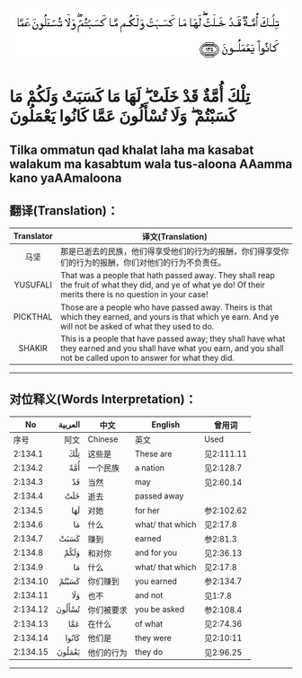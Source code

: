 ![002:134](images/002_134.gif)

#   تِلْكَ أُمَّةٌ قَدْ خَلَتْ ۖ لَهَا مَا كَسَبَتْ وَلَكُمْ مَا كَسَبْتُمْ ۖ وَلَا تُسْأَلُونَ عَمَّا كَانُوا يَعْمَلُونَ 

## Tilka ommatun qad khalat laha ma kasabat walakum ma kasabtum wala tus-aloona AAamma kano yaAAmaloona

## 翻译(Translation)：

| Translator | 译文(Translation)                                            |
|:----------:| ------------------------------------------------------------ |
| 马坚       | 那是已逝去的民族，他们得享受他们的行为的报酬，你们得享受你们的行为的报酬，你们对他们的行为不负责任。 |
| YUSUFALI   | That was a people that hath passed away. They shall reap the fruit of what they did, and ye of what ye do! Of their merits there is no question in your case! |
| PICKTHAL   | Those are a people who have passed away. Theirs is that which they earned, and yours is that which ye earn. And ye will not be asked of what they used to do. |
| SHAKIR     | This is a people that have passed away; they shall have what they earned and you shall have what you earn, and you shall not be called upon to answer for what they did. |

---

## 对位释义(Words Interpretation)：

| No       | العربية | 中文       | English          | 曾用词     |
| -------- | ------: | ---------- | ---------------- | ---------- |
| 序号     |    阿文 | Chinese    | 英文             | Used       |
| 2:134.1  |     تِلْكَ | 这些是     | These are        | 见2:111.11 |
| 2:134.2  |     أُمَّةٌ | 一个民族   | a nation         | 见2:128.7  |
| 2:134.3  |      قَدْ | 当然       | may              | 见2:60.14  |
| 2:134.4  |     خَلَتْ | 逝去       | passed away      |            |
| 2:134.5  |     لَهَا | 对她       | for her          | 参2:102.62 |
| 2:134.6  |      مَا | 什么       | what/ that which | 见2:17.8   |
| 2:134.7  |    كَسَبَتْ | 赚到       | earned           | 参2:81.3   |
| 2:134.8  |    وَلَكُمْ | 和对你     | and for you      | 见2:36.13  |
| 2:134.9  |      مَا | 什么       | what/ that which | 见2:17.8   |
| 2:134.10 |   كَسَبْتُمْ | 你们赚到   | you earned       | 参2:134.7  |
| 2:134.11 |     وَلَا | 也不       | and not          | 见1:7.8    |
| 2:134.12 |  تُسْأَلُونَ | 你们被要求 | you be asked     | 参2:108.4  |
| 2:134.13 |     عَمَّا | 在什么     | of what          | 见2:74.36  |
| 2:134.14 |   كَانُوا | 他们是     | they were        | 见2:10:11  |
| 2:134.15 |  يَعْمَلُونَ | 他们的行为 | they do          | 见2:96.25  |

---
